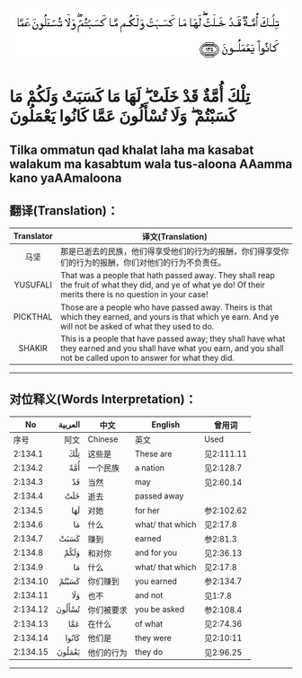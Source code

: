 ![002:134](images/002_134.gif)

#   تِلْكَ أُمَّةٌ قَدْ خَلَتْ ۖ لَهَا مَا كَسَبَتْ وَلَكُمْ مَا كَسَبْتُمْ ۖ وَلَا تُسْأَلُونَ عَمَّا كَانُوا يَعْمَلُونَ 

## Tilka ommatun qad khalat laha ma kasabat walakum ma kasabtum wala tus-aloona AAamma kano yaAAmaloona

## 翻译(Translation)：

| Translator | 译文(Translation)                                            |
|:----------:| ------------------------------------------------------------ |
| 马坚       | 那是已逝去的民族，他们得享受他们的行为的报酬，你们得享受你们的行为的报酬，你们对他们的行为不负责任。 |
| YUSUFALI   | That was a people that hath passed away. They shall reap the fruit of what they did, and ye of what ye do! Of their merits there is no question in your case! |
| PICKTHAL   | Those are a people who have passed away. Theirs is that which they earned, and yours is that which ye earn. And ye will not be asked of what they used to do. |
| SHAKIR     | This is a people that have passed away; they shall have what they earned and you shall have what you earn, and you shall not be called upon to answer for what they did. |

---

## 对位释义(Words Interpretation)：

| No       | العربية | 中文       | English          | 曾用词     |
| -------- | ------: | ---------- | ---------------- | ---------- |
| 序号     |    阿文 | Chinese    | 英文             | Used       |
| 2:134.1  |     تِلْكَ | 这些是     | These are        | 见2:111.11 |
| 2:134.2  |     أُمَّةٌ | 一个民族   | a nation         | 见2:128.7  |
| 2:134.3  |      قَدْ | 当然       | may              | 见2:60.14  |
| 2:134.4  |     خَلَتْ | 逝去       | passed away      |            |
| 2:134.5  |     لَهَا | 对她       | for her          | 参2:102.62 |
| 2:134.6  |      مَا | 什么       | what/ that which | 见2:17.8   |
| 2:134.7  |    كَسَبَتْ | 赚到       | earned           | 参2:81.3   |
| 2:134.8  |    وَلَكُمْ | 和对你     | and for you      | 见2:36.13  |
| 2:134.9  |      مَا | 什么       | what/ that which | 见2:17.8   |
| 2:134.10 |   كَسَبْتُمْ | 你们赚到   | you earned       | 参2:134.7  |
| 2:134.11 |     وَلَا | 也不       | and not          | 见1:7.8    |
| 2:134.12 |  تُسْأَلُونَ | 你们被要求 | you be asked     | 参2:108.4  |
| 2:134.13 |     عَمَّا | 在什么     | of what          | 见2:74.36  |
| 2:134.14 |   كَانُوا | 他们是     | they were        | 见2:10:11  |
| 2:134.15 |  يَعْمَلُونَ | 他们的行为 | they do          | 见2:96.25  |

---
